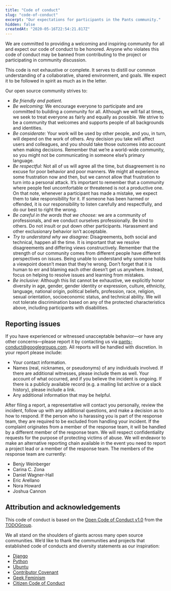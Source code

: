 ```yaml
---
title: "Code of conduct"
slug: "code-of-conduct"
excerpt: "Our expectations for participants in the Pants community."
hidden: false
createdAt: "2020-05-16T22:54:21.817Z"
---
```


We are committed to providing a welcoming and inspiring community for all and expect our code of conduct to be honored. Anyone who violates this code of conduct may be banned from contributing to the project or participating in community discussion.

This code is not exhaustive or complete. It serves to distill our common understanding of a collaborative, shared environment, and goals. We expect it to be followed in spirit as much as in the letter.

Our open source community strives to:

- _Be friendly and patient._
- _Be welcoming:_ We encourage everyone to participate and are committed to building a community for all. Although we will fail at times, we seek to treat everyone as fairly and equally as possible. We strive to be a community that welcomes and supports people of all backgrounds and identities.
- _Be considerate:_ Your work will be used by other people, and you, in turn, will depend on the work of others. Any decision you take will affect users and colleagues, and you should take those outcomes into account when making decisions. Remember that we’re a world-wide community, so you might not be communicating in someone else’s primary language.
- _Be respectful:_ Not all of us will agree all the time, but disagreement is no excuse for poor behavior and poor manners. We might all experience some frustration now and then, but we cannot allow that frustration to turn into a personal attack. It’s important to remember that a community where people feel uncomfortable or threatened is not a productive one. On that note, whenever a participant has made a mistake, we expect them to take responsibility for it. If someone has been harmed or offended, it is our responsibility to listen carefully and respectfully, and do our best to right the wrong.
- _Be careful in the words that we choose:_ we are a community of professionals, and we conduct ourselves professionally. Be kind to others. Do not insult or put down other participants. Harassment and other exclusionary behavior isn’t acceptable.
- _Try to understand why we disagree:_ Disagreements, both social and technical, happen all the time. It is important that we resolve disagreements and differing views constructively. Remember that the strength of our community comes from different people have different perspectives on issues. Being unable to understand why someone holds a viewpoint doesn’t mean that they’re wrong. Don’t forget that it is human to err and blaming each other doesn’t get us anywhere. Instead, focus on helping to resolve issues and learning from mistakes.
- _Be inclusive:_ Although this list cannot be exhaustive, we explicitly honor diversity in age, gender, gender identity or expression, culture, ethnicity, language, national origin, political beliefs, profession, race, religion, sexual orientation, socioeconomic status, and technical ability. We will not tolerate discrimination based on any of the protected characteristics above, including participants with disabilities.

## Reporting issues

If you have experienced or witnessed unacceptable behavior—or have any other concerns—please report it by contacting us via pants-conduct@googlegroups.com. All reports will be handled with discretion. In your report please include:

- Your contact information.
- Names (real, nicknames, or pseudonyms) of any individuals involved. If there are additional witnesses, please include them as well. Your account of what occurred, and if you believe the incident is ongoing. If there is a publicly available record (e.g. a mailing list archive or a slack history), please include a link.
- Any additional information that may be helpful.

After filing a report, a representative will contact you personally, review the incident, follow up with any additional questions, and make a decision as to how to respond. If the person who is harassing you is part of the response team, they are required to be excluded from handling your incident. If the complaint originates from a member of the response team, it will be handled by a different member of the response team. We will respect confidentiality requests for the purpose of protecting victims of abuse. We will endeavor to make an alternative reporting chain available in the event you need to report a project lead or a member of the response team. The members of the response team are currently:

- Benjy Weinberger
- Carina C. Zona
- Daniel Wagner-Hall
- Eric Arellano
- Nora Howard
- Joshua Cannon

## Attribution and acknowledgements

This code of conduct is based on the [Open Code of Conduct v1.0](https://github.com/todogroup/opencodeofconduct) from the [TODOGroup](http://todogroup.org/).

We all stand on the shoulders of giants across many open source communities. We’d like to thank the communities and projects that established code of conducts and diversity statements as our inspiration:

- [Django](https://www.djangoproject.com/conduct/reporting/)
- [Python](https://www.python.org/community/diversity/)
- [Ubuntu](http://www.ubuntu.com/about/about-ubuntu/conduct)
- [Contributor Covenant](http://contributor-covenant.org/)
- [Geek Feminism](http://geekfeminism.org/about/code-of-conduct/)
- [Citizen Code of Conduct](http://citizencodeofconduct.org/)
